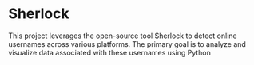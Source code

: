 # Sherlock
 This project leverages the open-source tool Sherlock to detect online usernames across various platforms. The primary goal is to analyze and visualize data associated with these usernames using Python
